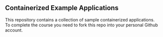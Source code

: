 ## Containerized Example Applications

This repository contains a collection of sample containerized applications.  To complete the course you need to fork this repo into your personal Github account.
